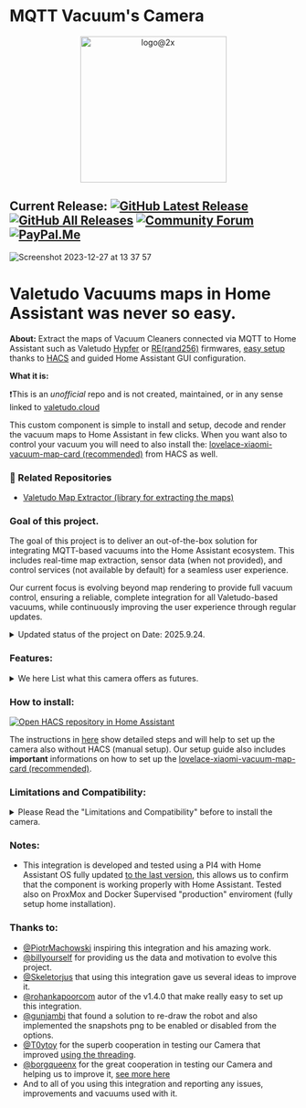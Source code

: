[releases_shield]: https://img.shields.io/github/release/sca075/mqtt_vacuum_camera.svg?style=popout
[latest_release]: https://github.com/sca075/mqtt_vacuum_camera/releases/latest

[releases]: https://github.com/sca075/mqtt_vacuum_camera/releases
[downloads_total_shield]: https://img.shields.io/github/downloads/sca075/mqtt_vacuum_camera/total

[community_forum_shield]: https://img.shields.io/static/v1.svg?label=%20&message=Forum&style=popout&color=41bdf5&logo=HomeAssistant&logoColor=white
[community_forum]: https://community.home-assistant.io/t/valetudo-vacuums-map-camera-for-home-assistant/600182/19

[paypal_me_shield]: https://img.shields.io/static/v1.svg?label=%20&message=PayPal.Me&logo=paypal
[paypal_me]: https://paypal.me/gsca075


# MQTT Vacuum's Camera
<p align="center">
  <img width="256" alt="logo@2x" src="https://github.com/sca075/mqtt_vacuum_camera/assets/82227818/0c623494-2844-4ed9-a246-0ad27f32503e">
</p>


## Current Release: [![GitHub Latest Release][releases_shield]][latest_release] [![GitHub All Releases][downloads_total_shield]][releases] [![Community Forum][community_forum_shield]][community_forum] [![PayPal.Me][paypal_me_shield]][paypal_me]

![Screenshot 2023-12-27 at 13 37 57](https://github.com/sca075/valetudo_vacuum_camera/assets/82227818/4f1f76ee-b507-4fde-b1bd-32e6980873cb)

# Valetudo Vacuums maps in Home Assistant was never so easy.

**About:**
Extract the maps of Vacuum Cleaners connected via MQTT to Home Assistant such as Valetudo [Hypfer](https://valetudo.cloud/) or [RE(rand256)](https://github.com/rand256/valetudo) firmwares, [easy setup](./docs/install.md) thanks to [HACS](https://hacs.xyz/)  and guided Home Assistant GUI configuration.

**What it is:**

❗This is an _unofficial_ repo and is not created, maintained, or in any sense linked to [valetudo.cloud](https://valetudo.cloud)

This custom component is simple to install and setup, decode and render the vacuum maps to Home Assistant in few clicks.
When you want also to control your vacuum you will need to also install the:
[lovelace-xiaomi-vacuum-map-card (recommended)](https://github.com/PiotrMachowski/lovelace-xiaomi-vacuum-map-card) from HACS as well.

### 🔗 Related Repositories

- [Valetudo Map Extractor (library for extracting the maps)](https://github.com/sca075/Python-package-valetudo-map-parser)

### Goal of this project.
The goal of this project is to deliver an out-of-the-box solution for integrating MQTT-based vacuums into the Home Assistant ecosystem. 
This includes real-time map extraction, sensor data (when not provided), and control services (not available by default)
for a seamless user experience.

Our current focus is evolving beyond map rendering to provide full vacuum control, ensuring a reliable, complete integration for all Valetudo-based vacuums, while continuously improving the user experience through regular updates.  
<details>
   <summary>Updated status of the project on Date: 2025.9.24.</summary>

Since the 2025.7.1 release we’ve been focused on a complete refactoring of both the library and the custom component to ensure stability and prevent potential issues for Home Assistant users. We know this has delayed new releases, but our priority is making sure the integration is safe, reliable, and easy to use for everyone — which is exactly why so many of you chose it in the first place.
Would be really appreciated your kind help and understanding.
The next release isn't planned yet, there are serius refactoring to do.
If you want to contribute, please consider joining our efforts.

#### 2025.x.0 - **Refactoring and New Additions**

- This release will be postponed till below is completed and tested.
- **Changes**
  - Refactored the code to improve readability and maintainability.
  - Remove file operation routines not required for logging export.
- **Features / Improvements :**
  - Enable loading and saving of maps via services by fully integrating with  [MapLoader](https://github.com/pkoehlers/maploader).
  - Add options for Area and Floor management rooms renaming and trims settings stored.
  - Option to resize the Robot -> will be available..
- **Braking Cahnges**
  - No more auto snaphot, as it is possible to manage those aith actions/scrips from HA directly. 
</details>


### Features:
<details><summary> We here List what this camera offers as futures.</summary>

1) All Valetudo equipped vacuums are supported.
2) Supported languages (English, Arabic, Chinese, Czech, Dutch, French, German, Italian, Japanese, Polish, Norwegian, Russian, Spanish, Swedish).
3) **Automatically Generate the calibration points for the lovelace-xiaomi-vacuum-map-card** to ensure full compatibility to this user-friendly card.
4) **Automatically Generate rooms based configuration when vacuum support this functionality**, this will allow you to configure the rooms quickly on the [lovelace-xiaomi-vacuum-map-card](https://github.com/PiotrMachowski/lovelace-xiaomi-vacuum-map-card).
5) **The camera take automatically [snapshots](./docs/snapshots.md) (when the vacuum idle/ error / docked)**. It is also possible to save a snapshot using the Action from Home Assistant with the file name and location you want to use. By the default the snapshot is saved in the www folder of Home Assistant. If the snapshot is disabled from Image Options the png will be deleted automatically.
   ```
   service: camera.snapshot
   target:
     entity_id: camera.valetudo_your_vacuum_camera
   data:
     filename: /config/www/REPLACE_ME.png
   ```
6) **Change the image options** directly form the Home Assistant integration UI with a simple click on the integration configuration.
   - **Image Rotation**: 0, 90, 180, 270 (default is 0).
   - [**Trim automatically the images**](./docs/croping_trimming.md). The standard Valetudo images size 5210x5210 or more, are resized automatically (At boot the camera trims and reduces the images sizes). Default margins are 150 pixels, you can customize this value from the image options.
   - Base colors are the **colors for robot, charger, walls, background, zones etc**.
   - **Rooms colors**, Room 1 is actually also the Floor color (for vacuum that do not support rooms).
   - **[Transparency level](./docs/transparency.md) for all elements and rooms** colours can be also customize.
   - It is possible to **display on the image the vacuum status**, this option add a vacuum status text at the top left of the image. Status and room where the vacuum is will be display on the text filed.
7) This integration make possible to **render multiple vacuums** as per each camera will be named with the vacuum name (example: vacuum.robot1 = camera.robot1_camera.. vacuum.robotx = camera.robotx_camera)
8) The camera as all cameras in HA **supports the ON/OFF service**, it is possible to *suspend and resume the camera streem as desired*.
9) In the attributes is possible to get on what room the vacuum is.
10) No Go, Virtual Walls, Zone Clean, Active Segments and Obstacles are draw on the map when available.
11) [Auto Zooming the room (segment)](./docs/auto_zoom.md) when the vacuum is cleaning it.
12) Support Actions "reload" and "reset_trims" implemented for changing the camera settings without restarting Home Assistant.
13) Rand256 sensors are pre-configured from the integration, this will allow you to have all the sensors available in Home Assistant.
14) Added the [**Actions**](./docs/actions.md) for Rand256 / Hypfer to control the vacuums without to format the MQTT messages.
15) [Obstacles](./docs/obstacles_detection.md) are displayed on the map when available. When the vacuum support  ```ObstaclesImage``` is also possible to view the obstacles images.
</details>


### How to install:

[![Open HACS repository in Home Assistant](https://my.home-assistant.io/badges/hacs_repository.svg)](https://my.home-assistant.io/redirect/hacs_repository/?owner=sca075&repository=mqtt_vacuum_camera&category=integration)

The instructions in [here](./docs/install.md) show detailed steps and will help to set up the camera also without HACS (manual setup).
Our setup guide also includes **important** informations on how to set up the [lovelace-xiaomi-vacuum-map-card (recommended)](https://github.com/PiotrMachowski/lovelace-xiaomi-vacuum-map-card).


### Limitations and Compatibility:
<details>
   <summary>
      Please Read the "Limitations and Compatibility" before to install the camera.
   </summary>

I kindly ask for your understanding regarding any limitations you may encounter with this custom component (please read also
our [**notice**](./NOTICE.txt)).
While it's been extensively tested on a PI4 8GB and now also on ProxMox VE, hardware below PI4 8GB may face issues. **Your feedback on such platforms is invaluable**;
please report any problems you encounter.
As a team of one, I'm diligently working to address compatibility across all environments, but this process takes time. In the interim, you can utilize [ValetudoPNG](https://github.com/erkexzcx/valetudopng) as an alternative on unsupported platforms.
Your support in making this component compatible with all environments is greatly appreciated. If you'd like to contribute, whether through code or time, please consider joining our efforts.
For further details on how the camera operates and how you can contribute, refer to the Wiki section of this project. Your patience and assistance are crucial as we strive toward our goal of universal compatibility.

#### Compatibility:
- PI3 4GB: The camera is working on PI3 4GB, anyhow no chance there to run two vacuums cameras at the same time.
- PI4 4GB: The camera is working on PI4 4GB, anyhow run two vacuums cameras at the same time isn't advised even if possible.
- All Vacuums with Valetudo Hypfer or Rand256 firmware are supported.
- If you have a vacuum with a different firmware connected via MQTT, please let us know, we will try to add the support for it.
</details> 


### Notes:
- This integration is developed and tested using a PI4 with Home Assistant OS fully updated [to the last version](https://www.home-assistant.io/faq/release/), this allows us to confirm that the component is working properly with Home Assistant. Tested also on ProxMox and Docker Supervised "production" enviroment (fully setup home installation).
### Thanks to:
- [@PiotrMachowski](https://github.com/PiotrMachowski) inspiring this integration and his amazing work.
- [@billyourself](https://github.com/billyourself) for providing us the data and motivation to evolve this project.
- [@Skeletorjus](https://github.com/Skeletorjus) that using this integration gave us several ideas to improve it.
- [@rohankapoorcom](https://github.com/rohankapoorcom) autor of the v1.4.0 that make really easy to set up this integration.
- [@gunjambi](https://github.com/gunjambi) that found a solution to re-draw the robot and also implemented the snapshots png to be enabled or disabled from the options.
- [@T0ytoy](https://github.com/T0ytoy) for the superb cooperation in testing our Camera that improved [using the threading](https://github.com/sca075/valetudo_vacuum_camera/discussions/71).
- [@borgqueenx](https://github.com/borgqueenx) for the great cooperation in testing our Camera and helping us to improve it, [see more here](https://github.com/sca075/mqtt_vacuum_camera/discussions/296#:~:text=Edit-,borgqueenx,-2%20weeks%20ago)
- And to all of you using this integration and reporting any issues, improvements and vacuums used with it.
